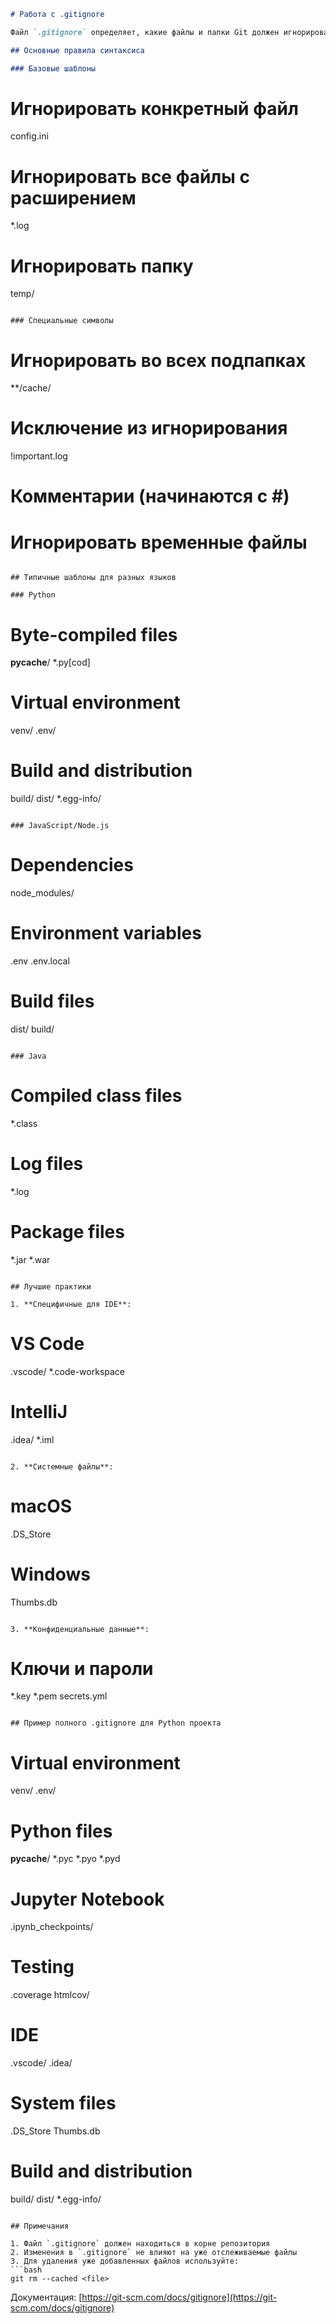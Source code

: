 ```markdown
# Работа с .gitignore

Файл `.gitignore` определяет, какие файлы и папки Git должен игнорировать. Это важно для исключения из репозитория временных файлов, конфиденциальных данных и файлов, специфичных для окружения.

## Основные правила синтаксиса

### Базовые шаблоны
```
# Игнорировать конкретный файл
config.ini

# Игнорировать все файлы с расширением
*.log

# Игнорировать папку
temp/
```

### Специальные символы
```
# Игнорировать во всех подпапках
**/cache/

# Исключение из игнорирования
!important.log

# Комментарии (начинаются с #)
# Игнорировать временные файлы
```

## Типичные шаблоны для разных языков

### Python
```
# Byte-compiled files
__pycache__/
*.py[cod]

# Virtual environment
venv/
.env/

# Build and distribution
build/
dist/
*.egg-info/
```

### JavaScript/Node.js
```
# Dependencies
node_modules/

# Environment variables
.env
.env.local

# Build files
dist/
build/
```

### Java
```
# Compiled class files
*.class

# Log files
*.log

# Package files
*.jar
*.war
```

## Лучшие практики

1. **Специфичные для IDE**:
```
# VS Code
.vscode/
*.code-workspace

# IntelliJ
.idea/
*.iml
```

2. **Системные файлы**:
```
# macOS
.DS_Store

# Windows
Thumbs.db
```

3. **Конфиденциальные данные**:
```
# Ключи и пароли
*.key
*.pem
secrets.yml
```

## Пример полного .gitignore для Python проекта

```
# Virtual environment
venv/
.env/

# Python files
__pycache__/
*.pyc
*.pyo
*.pyd

# Jupyter Notebook
.ipynb_checkpoints/

# Testing
.coverage
htmlcov/

# IDE
.vscode/
.idea/

# System files
.DS_Store
Thumbs.db

# Build and distribution
build/
dist/
*.egg-info/
```

## Примечания

1. Файл `.gitignore` должен находиться в корне репозитория
2. Изменения в `.gitignore` не влияют на уже отслеживаемые файлы
3. Для удаления уже добавленных файлов используйте:
```bash
git rm --cached <file>
```

Документация: [https://git-scm.com/docs/gitignore](https://git-scm.com/docs/gitignore)
```